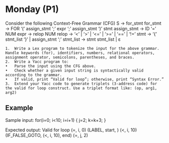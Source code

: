 # Monday (P1)
Consider the following Context-Free Grammar (CFG)
S → for_stmt
for_stmt → FOR ‘(’ assign_stmt ‘;’ expr ‘;’ assign_stmt ‘)’ stmt
assign_stmt → ID ‘=’ NUM
expr → relop NUM
relop → ‘<’ | ‘>’ | ‘<=’ | ‘>=’ | ‘==’ | ‘!=’
stmt → ‘{’ stmt_list ‘}’ | assign_stmt ‘;’
stmt_list → stmt stmt_list | ε

	1.	Write a Lex program to tokenize the input for the above grammar. Handle keywords (for), identifiers, numbers, relational operators, assignment operator, semicolons, parentheses, and braces.
	2.	Write a Yacc program to:
	•	Parse the input using the CFG above.
	•	Check whether a given input string is syntactically valid according to the grammar.
	•	If valid, print “Valid for loop”; otherwise, print “Syntax Error.”
	3.	Extend your Yacc code to generate triplets (3-address code) for the valid for loop construct. Use a triplet format like: (op, arg1, arg2)

## Example
Sample input:
for(i=0; i<10; i=i+1) { j=2; k=k+3; }

Expected output:
Valid for loop (=, i, 0) (LABEL, start, ) (<, i, 10) (IF_FALSE_GOTO, (<, i, 10), end) (=, j, 2)